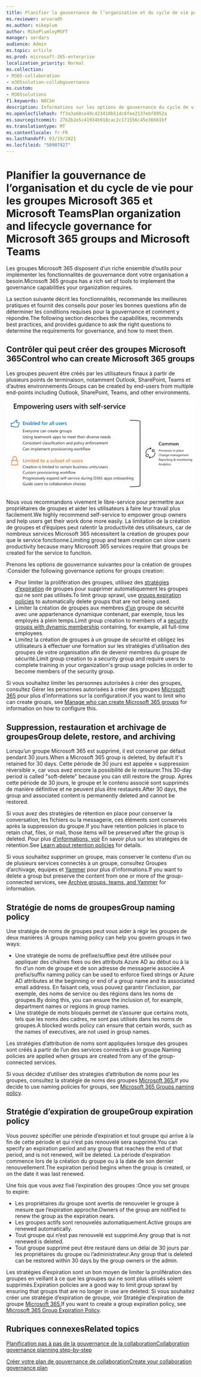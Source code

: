 ```yaml
---
title: Planifier la gouvernance de l’organisation et du cycle de vie pour les groupes Microsoft 365 et Microsoft Teams
ms.reviewer: arvaradh
ms.author: mikeplum
author: MikePlumleyMSFT
manager: serdars
audience: Admin
ms.topic: article
ms.prod: microsoft-365-enterprise
localization_priority: Normal
ms.collection:
- M365-collaboration
- m365solution-collabgovernance
ms.custom:
- M365solutions
f1.keywords: NOCSH
description: Informations sur les options de gouvernance du cycle de vie pour les outils de collaboration dans Microsoft 365
ms.openlocfilehash: ff3a3a60ce49c423410b51dc6fee2137ebf8952a
ms.sourcegitcommit: 27b2b2e5c41934b918cac2c171556c45e36661bf
ms.translationtype: MT
ms.contentlocale: fr-FR
ms.lasthandoff: 03/19/2021
ms.locfileid: "50907927"
---
```

# <a name="plan-organization-and-lifecycle-governance-for-microsoft-365-groups-and-microsoft-teams"></a><span data-ttu-id="de182-103">Planifier la gouvernance de l’organisation et du cycle de vie pour les groupes Microsoft 365 et Microsoft Teams</span><span class="sxs-lookup"><span data-stu-id="de182-103">Plan organization and lifecycle governance for Microsoft 365 groups and Microsoft Teams</span></span>

<span data-ttu-id="de182-104">Les groupes Microsoft 365 disposent d’un riche ensemble d’outils pour implémenter les fonctionnalités de gouvernance dont votre organisation a besoin.</span><span class="sxs-lookup"><span data-stu-id="de182-104">Microsoft 365 groups has a rich set of tools to implement the governance capabilities your organization requires.</span></span> 

<span data-ttu-id="de182-105">La section suivante décrit les fonctionnalités, recommande les meilleures pratiques et fournit des conseils pour poser les bonnes questions afin de déterminer les conditions requises pour la gouvernance et comment y répondre.</span><span class="sxs-lookup"><span data-stu-id="de182-105">The following section describes the capabilities, recommends best practices, and provides guidance to ask the right questions to determine the requirements for governance, and how to meet them.</span></span>

## <a name="control-who-can-create-microsoft-365-groups"></a><span data-ttu-id="de182-106">Contrôler qui peut créer des groupes Microsoft 365</span><span class="sxs-lookup"><span data-stu-id="de182-106">Control who can create Microsoft 365 groups</span></span>

<span data-ttu-id="de182-107">Les groupes peuvent être créés par les utilisateurs finaux à partir de plusieurs points de terminaison, notamment Outlook, SharePoint, Teams et d’autres environnements.</span><span class="sxs-lookup"><span data-stu-id="de182-107">Groups can be created by end-users from multiple end-points including Outlook, SharePoint, Teams, and other environments.</span></span>

![image desc](../media/04.png)

<span data-ttu-id="de182-109">Nous vous recommandons vivement le libre-service pour permettre aux propriétaires de groupes et aider les utilisateurs à faire leur travail plus facilement.</span><span class="sxs-lookup"><span data-stu-id="de182-109">We highly recommend self-service to empower group owners and help users get their work done more easily.</span></span> <span data-ttu-id="de182-110">La limitation de la création de groupes et d’équipes peut ralentir la productivité des utilisateurs, car de nombreux services Microsoft 365 nécessitent la création de groupes pour que le service fonctionne.</span><span class="sxs-lookup"><span data-stu-id="de182-110">Limiting group and team creation can slow users productivity because many Microsoft 365 services require that groups be created for the service to function.</span></span>

<span data-ttu-id="de182-111">Prenons les options de gouvernance suivantes pour la création de groupes :</span><span class="sxs-lookup"><span data-stu-id="de182-111">Consider the following governance options for groups creation:</span></span>

- <span data-ttu-id="de182-112">Pour limiter la prolifération des groupes, utilisez des [stratégies d’expiration](microsoft-365-groups-expiration-policy.md) de groupes pour supprimer automatiquement les groupes qui ne sont pas utilisés.</span><span class="sxs-lookup"><span data-stu-id="de182-112">To limit group sprawl, use [groups expiration policies](microsoft-365-groups-expiration-policy.md) to automatically delete groups that are not being used.</span></span>
- <span data-ttu-id="de182-113">Limiter la création de groupes aux membres [d’un](/azure/active-directory/users-groups-roles/groups-create-rule) groupe de sécurité avec une appartenance dynamique contenant, par exemple, tous les employés à plein temps.</span><span class="sxs-lookup"><span data-stu-id="de182-113">Limit group creation to members of a [security groups with dynamic membership](/azure/active-directory/users-groups-roles/groups-create-rule) containing, for example, all full-time employees.</span></span>
- <span data-ttu-id="de182-114">Limitez la création de groupes à un groupe de sécurité et obligez les utilisateurs à effectuer une formation sur les stratégies d’utilisation des groupes de votre organisation afin de devenir membres du groupe de sécurité.</span><span class="sxs-lookup"><span data-stu-id="de182-114">Limit group creation to a security group and require users to complete training in your organization's group usage policies in order to become members of the security group.</span></span>

<span data-ttu-id="de182-115">Si vous souhaitez limiter les personnes autorisées à créer des groupes, consultez Gérer les personnes autorisées à créer des groupes [Microsoft 365](manage-creation-of-groups.md) pour plus d’informations sur la configuration.</span><span class="sxs-lookup"><span data-stu-id="de182-115">If you want to limit who can create groups, see [Manage who can create Microsoft 365 groups](manage-creation-of-groups.md) for information on how to configure this.</span></span>

## <a name="group-delete-restore-and-archiving"></a><span data-ttu-id="de182-116">Suppression, restauration et archivage de groupes</span><span class="sxs-lookup"><span data-stu-id="de182-116">Group delete, restore, and archiving</span></span>

<span data-ttu-id="de182-117">Lorsqu’un groupe Microsoft 365 est supprimé, il est conservé par défaut pendant 30 jours.</span><span class="sxs-lookup"><span data-stu-id="de182-117">When a Microsoft 365 group is deleted, by default it's retained for 30 days.</span></span> <span data-ttu-id="de182-118">Cette période de 30 jours est appelée « suppression réversible », car vous avez encore la possibilité de le restaurer.</span><span class="sxs-lookup"><span data-stu-id="de182-118">This 30-day period is called "soft-delete" because you can still restore the group.</span></span> <span data-ttu-id="de182-119">Après cette période de 30 jours, le groupe et le contenu associé sont supprimés de manière définitive et ne peuvent plus être restaurés.</span><span class="sxs-lookup"><span data-stu-id="de182-119">After 30 days, the group and associated content is permanently deleted and cannot be restored.</span></span>

<span data-ttu-id="de182-120">Si vous avez des stratégies de rétention en place pour conserver la conversation, les fichiers ou la messagerie, ces éléments sont conservés après la suppression du groupe.</span><span class="sxs-lookup"><span data-stu-id="de182-120">If you have retention policies in place to retain chat, files, or mail, those items will be preserved after the group is deleted.</span></span> <span data-ttu-id="de182-121">Pour plus [d’informations, voir](../compliance/retention.md) En savoir plus sur les stratégies de rétention.</span><span class="sxs-lookup"><span data-stu-id="de182-121">See [Learn about retention policies](../compliance/retention.md) for details.</span></span>

<span data-ttu-id="de182-122">Si vous souhaitez supprimer un groupe, mais conserver le contenu d’un ou de plusieurs services connectés à un groupe, consultez Groupes d’archivage, équipes et [Yammer](end-life-cycle-groups-teams-sites-yammer.md) pour plus d’informations.</span><span class="sxs-lookup"><span data-stu-id="de182-122">If you want to delete a group but preserve the content from one or more of the group-connected services, see [Archive groups, teams, and Yammer](end-life-cycle-groups-teams-sites-yammer.md) for information.</span></span>

## <a name="group-naming-policy"></a><span data-ttu-id="de182-123">Stratégie de noms de groupes</span><span class="sxs-lookup"><span data-stu-id="de182-123">Group naming policy</span></span>

<span data-ttu-id="de182-124">Une stratégie de noms de groupes peut vous aider à régir les groupes de deux manières :</span><span class="sxs-lookup"><span data-stu-id="de182-124">A groups naming policy can help you govern groups in two ways:</span></span>

- <span data-ttu-id="de182-125">Une stratégie de noms de préfixe/suffixe peut être utilisée pour appliquer des chaînes fixes ou des attributs Azure AD au début ou à la fin d’un nom de groupe et de son adresse de messagerie associée.</span><span class="sxs-lookup"><span data-stu-id="de182-125">A prefix/suffix naming policy can be used to enforce fixed strings or Azure AD attributes at the beginning or end of a group name and its associated email address.</span></span> <span data-ttu-id="de182-126">En faisant cela, vous pouvez garantir l’inclusion, par exemple, des noms de service ou des régions dans les noms de groupes.</span><span class="sxs-lookup"><span data-stu-id="de182-126">By doing this, you can ensure the inclusion of, for example, department names or regions in group names.</span></span>
- <span data-ttu-id="de182-127">Une stratégie de mots bloqués permet de s’assurer que certains mots, tels que les noms des cadres, ne sont pas utilisés dans les noms de groupes.</span><span class="sxs-lookup"><span data-stu-id="de182-127">A blocked words policy can ensure that certain words, such as the names of executives, are not used in group names.</span></span>

<span data-ttu-id="de182-128">Les stratégies d’attribution de noms sont appliquées lorsque des groupes sont créés à partir de l’un des services connectés à un groupe.</span><span class="sxs-lookup"><span data-stu-id="de182-128">Naming policies are applied when groups are created from any of the group-connected services.</span></span>

<span data-ttu-id="de182-129">Si vous décidez d’utiliser des stratégies d’attribution de noms pour les groupes, consultez la stratégie de noms des groupes [Microsoft 365.](groups-naming-policy.md)</span><span class="sxs-lookup"><span data-stu-id="de182-129">If you decide to use naming policies for groups, see [Microsoft 365 Groups naming policy](groups-naming-policy.md).</span></span>

## <a name="group-expiration-policy"></a><span data-ttu-id="de182-130">Stratégie d’expiration de groupe</span><span class="sxs-lookup"><span data-stu-id="de182-130">Group expiration policy</span></span>

<span data-ttu-id="de182-131">Vous pouvez spécifier une période d’expiration et tout groupe qui arrive à la fin de cette période et qui n’est pas renouvelé sera supprimé.</span><span class="sxs-lookup"><span data-stu-id="de182-131">You can specify an expiration period and any group that reaches the end of that period, and is not renewed, will be deleted.</span></span> <span data-ttu-id="de182-132">La période d’expiration commence lors de la création du groupe ou à la date de son dernier renouvellement.</span><span class="sxs-lookup"><span data-stu-id="de182-132">The expiration period begins when the group is created, or on the date it was last renewed.</span></span>

<span data-ttu-id="de182-133">Une fois que vous avez fixé l’expiration des groupes :</span><span class="sxs-lookup"><span data-stu-id="de182-133">Once you set groups to expire:</span></span>
- <span data-ttu-id="de182-134">Les propriétaires du groupe sont avertis de renouveler le groupe à mesure que l’expiration approche.</span><span class="sxs-lookup"><span data-stu-id="de182-134">Owners of the group are notified to renew the group as the expiration nears.</span></span>
- <span data-ttu-id="de182-135">Les groupes actifs sont renouvelés automatiquement.</span><span class="sxs-lookup"><span data-stu-id="de182-135">Active groups are renewed automatically.</span></span>
- <span data-ttu-id="de182-136">Tout groupe qui n’est pas renouvelé est supprimé.</span><span class="sxs-lookup"><span data-stu-id="de182-136">Any group that is not renewed is deleted.</span></span>
- <span data-ttu-id="de182-137">Tout groupe supprimé peut être restauré dans un délai de 30 jours par les propriétaires du groupe ou l’administrateur.</span><span class="sxs-lookup"><span data-stu-id="de182-137">Any group that is deleted can be restored within 30 days by the group owners or the admin.</span></span>

<span data-ttu-id="de182-138">Les stratégies d’expiration sont un bon moyen de limiter la prolifération des groupes en veillant à ce que les groupes qui ne sont plus utilisés soient supprimés.</span><span class="sxs-lookup"><span data-stu-id="de182-138">Expiration policies are a good way to limit group sprawl by ensuring that groups that are no longer in use are deleted.</span></span> <span data-ttu-id="de182-139">Si vous souhaitez créer une stratégie d’expiration de groupe, voir Stratégie d’expiration de groupe [Microsoft 365.](microsoft-365-groups-expiration-policy.md)</span><span class="sxs-lookup"><span data-stu-id="de182-139">If you want to create a group expiration policy, see [Microsoft 365 Group Expiration Policy](microsoft-365-groups-expiration-policy.md).</span></span>

## <a name="related-topics"></a><span data-ttu-id="de182-140">Rubriques connexes</span><span class="sxs-lookup"><span data-stu-id="de182-140">Related topics</span></span>

[<span data-ttu-id="de182-141">Planification pas à pas de la gouvernance de la collaboration</span><span class="sxs-lookup"><span data-stu-id="de182-141">Collaboration governance planning step-by-step</span></span>](collaboration-governance-overview.md#collaboration-governance-planning-step-by-step)

[<span data-ttu-id="de182-142">Créer votre plan de gouvernance de collaboration</span><span class="sxs-lookup"><span data-stu-id="de182-142">Create your collaboration governance plan</span></span>](collaboration-governance-first.md)